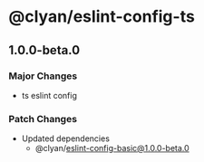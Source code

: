 # @clyan/eslint-config-ts

## 1.0.0-beta.0

### Major Changes

- ts eslint config

### Patch Changes

- Updated dependencies
  - @clyan/eslint-config-basic@1.0.0-beta.0
